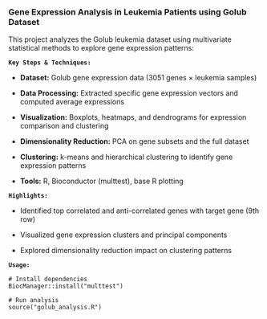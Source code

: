 ### Gene Expression Analysis in Leukemia Patients using Golub Dataset

This project analyzes the Golub leukemia dataset using multivariate statistical methods to explore gene expression patterns:

**`Key Steps & Techniques:`**

+ **Dataset:** Golub gene expression data (3051 genes × leukemia samples)

+ **Data Processing:** Extracted specific gene expression vectors and computed average expressions

+ **Visualization:** Boxplots, heatmaps, and dendrograms for expression comparison and clustering

+ **Dimensionality Reduction:** PCA on gene subsets and the full dataset

+ **Clustering:** k-means and hierarchical clustering to identify gene expression patterns

+ **Tools:** R, Bioconductor (multtest), base R plotting

**`Highlights:`**

+ Identified top correlated and anti-correlated genes with target gene (9th row)

+ Visualized gene expression clusters and principal components

+ Explored dimensionality reduction impact on clustering patterns

**`Usage:`**

```
# Install dependencies
BiocManager::install("multtest")

# Run analysis
source("golub_analysis.R")
```
